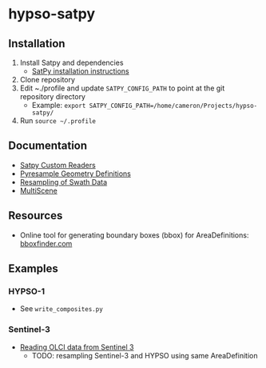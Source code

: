 # hypso-satpy

## Installation
1. Install Satpy and dependencies
    - [SatPy installation instructions](https://satpy.readthedocs.io/en/stable/install.html)
2. Clone repository
3. Edit ~./profile and update `SATPY_CONFIG_PATH` to point at the git repository directory
    - Example: `export SATPY_CONFIG_PATH=/home/cameron/Projects/hypso-satpy/`
4. Run `source ~/.profile`

## Documentation
- [Satpy Custom Readers](https://satpy.readthedocs.io/en/stable/dev_guide/custom_reader.html)
- [Pyresample Geometry Definitions](https://pyresample.readthedocs.io/en/latest/howtos/geo_def.html)
- [Resampling of Swath Data](https://pyresample.readthedocs.io/en/latest/howtos/swath.html)
- [MultiScene](https://satpy.readthedocs.io/en/stable/multiscene.html)

## Resources
- Online tool for generating boundary boxes (bbox) for AreaDefinitions: [bboxfinder.com](http://bboxfinder.com)

## Examples

### HYPSO-1
- See `write_composites.py`

### Sentinel-3
- [Reading OLCI data from Sentinel 3](https://nbviewer.org/github/pytroll/pytroll-examples/blob/main/satpy/OLCI%20L1B.ipynb)
    - TODO: resampling Sentinel-3 and HYPSO using same AreaDefinition